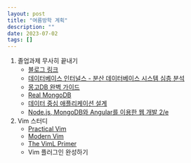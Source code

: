 ```yaml
---
layout: post
title: "여름방학 계획"
description: ""
date: 2023-07-02
tags: []
---
```


1. 졸업과제 무사히 끝내기
    * <a href="https://hyuunnn.github.io/2023/07/28/kubernetes/">블로그 링크</a>
    * <a href="https://www.yes24.com/Product/Goods/97015247">데이터베이스 인터널스 - 분산 데이터베이스 시스템 심층 분석</a>
    * <a href="https://www.yes24.com/Product/Goods/97980005">몽고DB 완벽 가이드</a>
    * <a href="https://www.yes24.com/Product/Goods/58142119">Real MongoDB</a>
    * <a href="https://www.yes24.com/Product/Goods/59566585">데이터 중심 애플리케이션 설계</a>
    * <a href="https://www.yes24.com/Product/Goods/71828728">Node.js, MongoDB와 Angular를 이용한 웹 개발 2/e</a>
2. Vim 스터디
    * <a href="https://www.yes24.com/Product/Goods/36686205">Practical Vim</a>
    * <a href="https://pragprog.com/titles/modvim/modern-vim/">Modern Vim</a>
    * <a href="https://www.oreilly.com/library/view/the-viml-primer/9781680500585/">The VimL Primer</a>
    * Vim 플러그인 완성하기
